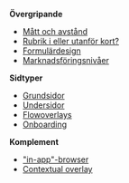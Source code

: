 **Övergripande**
* [Mått och avstånd](/styleguides/space-and-size)
* [Rubrik i eller utanför kort?](/styleguides/headings-and-cards)
* [Formulärdesign](/styleguides/form)
* [Marknadsföringsnivåer](/styleguides/marketing-levels)

**Sidtyper**
* [Grundsidor](/styleguides/view-type-base-page)
* [Undersidor](/styleguides/view-type-sub-page)
* [Flowoverlays](/styleguides/view-type-flow-overlay)
* [Onboarding](/styleguides/view-type-onboarding)

**Komplement**
* ["in-app"-browser](/styleguides/in-app-browser)
* [Contextual overlay](/components/contextual-overlay)



